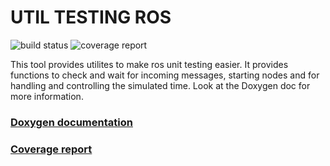 # UTIL TESTING ROS

![build status](https://gitlab.mrt.uni-karlsruhe.de/MRT/util_testing_ros/badges/master/build.svg)
![coverage report](https://gitlab.mrt.uni-karlsruhe.de/MRT/util_testing_ros/badges/master/coverage.svg)

This tool provides utilites to make ros unit testing easier. It provides functions to check and wait for incoming messages, starting nodes and for handling and controlling the simulated time. Look at the Doxygen doc for more information.

### [Doxygen documentation](http://mrt.pages.mrt.uni-karlsruhe.de/util_testing_ros/doxygen/index.html)
### [Coverage report](http://mrt.pages.mrt.uni-karlsruhe.de/util_testing_ros/coverage/index.html)

